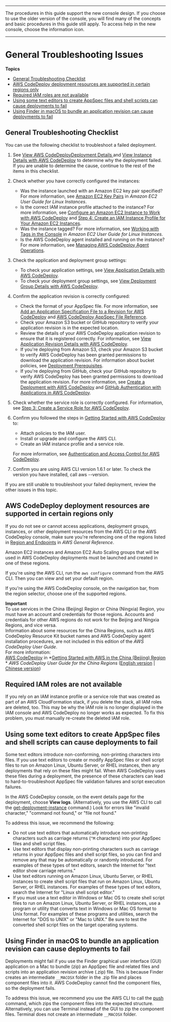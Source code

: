--------

 The procedures in this guide support the new console design\. If you choose to use the older version of the console, you will find many of the concepts and basic procedures in this guide still apply\. To access help in the new console, choose the information icon\. 

--------

# General Troubleshooting Issues<a name="troubleshooting-general"></a>

**Topics**
+ [General Troubleshooting Checklist](#troubleshooting-checklist)
+ [AWS CodeDeploy deployment resources are supported in certain regions only](#troubleshooting-supported-regions)
+ [Required IAM roles are not available](#troubleshooting-iam-cloudformation)
+ [Using some text editors to create AppSpec files and shell scripts can cause deployments to fail](#troubleshooting-text-editors)
+ [Using Finder in macOS to bundle an application revision can cause deployments to fail](#troubleshooting-bundle-with-finder)

## General Troubleshooting Checklist<a name="troubleshooting-checklist"></a>

You can use the following checklist to troubleshoot a failed deployment\.

1. See [View AWS CodeDeployDeployment Details ](deployments-view-details.md) and [View Instance Details with AWS CodeDeploy](instances-view-details.md) to determine why the deployment failed\. If you are unable to determine the cause, continue to the rest of the items in this checklist\.

1. Check whether you have correctly configured the instances:
   + Was the instance launched with an Amazon EC2 key pair specified? For more information, see [Amazon EC2 Key Pairs](https://docs.aws.amazon.com/AWSEC2/latest/UserGuide/ec2-key-pairs.html) in *Amazon EC2 User Guide for Linux Instances*\.
   + Is the correct IAM instance profile attached to the instance? For more information, see [Configure an Amazon EC2 Instance to Work with AWS CodeDeploy](instances-ec2-configure.md) and [Step 4: Create an IAM Instance Profile for Your Amazon EC2 Instances](getting-started-create-iam-instance-profile.md)\.
   + Was the instance tagged? For more information, see [Working with Tags in the Console](https://docs.aws.amazon.com/AWSEC2/latest/UserGuide/Using_Tags.html#Using_Tags_Console) in *Amazon EC2 User Guide for Linux Instances*\.
   + Is the AWS CodeDeploy agent installed and running on the instance? For more information, see [Managing AWS CodeDeploy Agent Operations](codedeploy-agent-operations.md)\.

1. Check the application and deployment group settings:
   + To check your application settings, see [View Application Details with AWS CodeDeploy](applications-view-details.md)\.
   + To check your deployment group settings, see [View Deployment Group Details with AWS CodeDeploy](deployment-groups-view-details.md)\.

1. Confirm the application revision is correctly configured:
   + Check the format of your AppSpec file\. For more information, see [Add an Application Specification File to a Revision for AWS CodeDeploy](application-revisions-appspec-file.md) and [AWS CodeDeploy AppSpec File Reference](reference-appspec-file.md)\.
   + Check your Amazon S3 bucket or GitHub repository to verify your application revision is in the expected location\.
   + Review the details of your AWS CodeDeploy application revision to ensure that it is registered correctly\. For information, see [View Application Revision Details with AWS CodeDeploy](application-revisions-view-details.md)\.
   + If you're deploying from Amazon S3, check your Amazon S3 bucket to verify AWS CodeDeploy has been granted permissions to download the application revision\. For information about bucket policies, see [Deployment Prerequisites](deployments-create-prerequisites.md)\.
   + If you're deploying from GitHub, check your GitHub repository to verify AWS CodeDeploy has been granted permissions to download the application revision\. For more information, see [Create a Deployment with AWS CodeDeploy](deployments-create.md) and [GitHub Authentication with Applications in AWS CodeDeploy](integrations-partners-github.md#behaviors-authentication)\.

1. Check whether the service role is correctly configured\. For information, see [Step 3: Create a Service Role for AWS CodeDeploy](getting-started-create-service-role.md)\.

1. Confirm you followed the steps in [Getting Started with AWS CodeDeploy](getting-started-codedeploy.md) to: 
   + Attach policies to the IAM user\.
   + Install or upgrade and configure the AWS CLI\.
   + Create an IAM instance profile and a service role\.

   For more information, see [Authentication and Access Control for AWS CodeDeploy](auth-and-access-control.md)\.

1. Confirm you are using AWS CLI version 1\.6\.1 or later\. To check the version you have installed, call aws \-\-version\.

If you are still unable to troubleshoot your failed deployment, review the other issues in this topic\.

## AWS CodeDeploy deployment resources are supported in certain regions only<a name="troubleshooting-supported-regions"></a>

If you do not see or cannot access applications, deployment groups, instances, or other deployment resources from the AWS CLI or the AWS CodeDeploy console, make sure you're referencing one of the regions listed in [Region and Endpoints](https://docs.aws.amazon.com/general/latest/gr/rande.html#codedeploy_region) in *AWS General Reference*\.

Amazon EC2 instances and Amazon EC2 Auto Scaling groups that will be used in AWS CodeDeploy deployments must be launched and created in one of these regions\.

If you're using the AWS CLI, run the `aws configure` command from the AWS CLI\. Then you can view and set your default region\.

If you're using the AWS CodeDeploy console, on the navigation bar, from the region selector, choose one of the supported regions\.

**Important**  
To use services in the China \(Beijing\) Region or China \(Ningxia\) Region, you must have an account and credentials for those regions\. Accounts and credentials for other AWS regions do not work for the Beijing and Ningxia Regions, and vice versa\.  
Information about some resources for the China Regions, such as AWS CodeDeploy Resource Kit bucket names and AWS CodeDeploy agent installation procedures, are not included in this edition of the *AWS CodeDeploy User Guide*\.  
For more information:  
[AWS CodeDeploy](http://docs.amazonaws.cn/en_us/aws/latest/userguide/codedeploy.html) in *[Getting Started with AWS in the China \(Beijing\) Region](http://docs.amazonaws.cn/en_us/aws/latest/userguide/introduction.html) *
*AWS CodeDeploy User Guide for the China Regions* \([English version](http://docs.amazonaws.cn/en_us/codedeploy/latest/userguide/welcome.html) \| [Chinese version](http://docs.amazonaws.cn/codedeploy/latest/userguide/welcome.html)\)

## Required IAM roles are not available<a name="troubleshooting-iam-cloudformation"></a>

If you rely on an IAM instance profile or a service role that was created as part of an AWS CloudFormation stack, if you delete the stack, all IAM roles are deleted, too\. This may be why the IAM role is no longer displayed in the IAM console and AWS CodeDeploy no longer works as expected\. To fix this problem, you must manually re\-create the deleted IAM role\.

## Using some text editors to create AppSpec files and shell scripts can cause deployments to fail<a name="troubleshooting-text-editors"></a>

Some text editors introduce non\-conforming, non\-printing characters into files\. If you use text editors to create or modify AppSpec files or shell script files to run on Amazon Linux, Ubuntu Server, or RHEL instances, then any deployments that rely on these files might fail\. When AWS CodeDeploy uses these files during a deployment, the presence of these characters can lead to hard\-to\-troubleshoot AppSpec file validation failures and script execution failures\. 

In the AWS CodeDeploy console, on the event details page for the deployment, choose **View logs**\. \(Alternatively, you use the AWS CLI to call the [get\-deployment\-instance](https://docs.aws.amazon.com/cli/latest/reference/deploy/get-deployment-instance.html) command\.\) Look for errors like "invalid character," "command not found," or "file not found\."

To address this issue, we recommend the following:
+ Do not use text editors that automatically introduce non\-printing characters such as carriage returns \(`^M` characters\) into your AppSpec files and shell script files\. 
+ Use text editors that display non\-printing characters such as carriage returns in your AppSpec files and shell script files, so you can find and remove any that may be automatically or randomly introduced\. For examples of these types of text editors, search the Internet for "text editor show carriage returns\."
+ Use text editors running on Amazon Linux, Ubuntu Server, or RHEL instances to create shell script files that run on Amazon Linux, Ubuntu Server, or RHEL instances\. For examples of these types of text editors, search the Internet for "Linux shell script editor\."
+ If you must use a text editor in Windows or Mac OS to create shell script files to run on Amazon Linux, Ubuntu Server, or RHEL instances, use a program or utility that converts text in Windows or Mac OS format to Unix format\. For examples of these programs and utilities, search the Internet for "DOS to UNIX" or "Mac to UNIX\." Be sure to test the converted shell script files on the target operating systems\.

## Using Finder in macOS to bundle an application revision can cause deployments to fail<a name="troubleshooting-bundle-with-finder"></a>

Deployments might fail if you use the Finder graphical user interface \(GUI\) application on a Mac to bundle \(zip\) an AppSpec file and related files and scripts into an application revision archive \(\.zip\) file\. This is because Finder creates an intermediate `__MACOSX` folder in the \.zip file and places component files into it\. AWS CodeDeploy cannot find the component files, so the deployment fails\.

To address this issue, we recommend you use the AWS CLI to call the [push](https://docs.aws.amazon.com/cli/latest/reference/deploy/push.html) command, which zips the component files into the expected structure\. Alternatively, you can use Terminal instead of the GUI to zip the component files\. Terminal does not create an intermediate `__MACOSX` folder\.